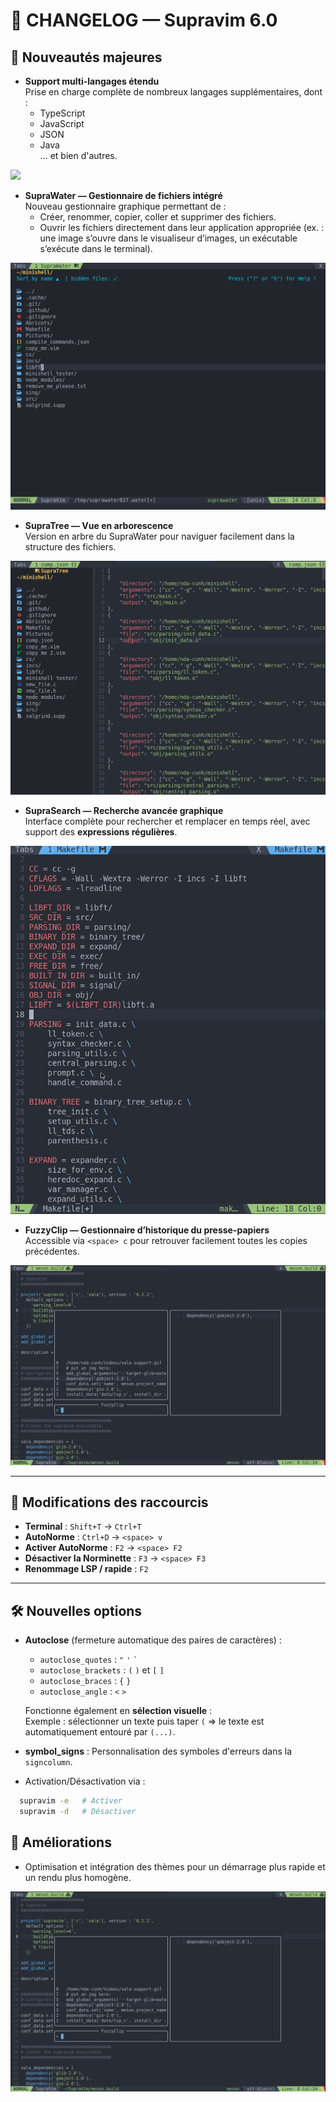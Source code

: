 # 📜 CHANGELOG — Supravim 6.0

## 🚀 Nouveautés majeures
- **Support multi-langages étendu**  
  Prise en charge complète de nombreux langages supplémentaires, dont :
  - TypeScript
  - JavaScript
  - JSON
  - Java  
  … et bien d'autres.

<img src="readme_img/vala-support.git">


- **SupraWater — Gestionnaire de fichiers intégré**  
  Nouveau gestionnaire graphique permettant de :
  - Créer, renommer, copier, coller et supprimer des fichiers.
  - Ouvrir les fichiers directement dans leur application appropriée (ex. : une image s’ouvre dans le visualiseur d’images, un exécutable s’exécute dans le terminal).

<img src="readme_img/suprawater.gif">

- **SupraTree — Vue en arborescence**  
  Version en arbre du SupraWater pour naviguer facilement dans la structure des fichiers.

<img src="readme_img/supratree.png">

- **SupraSearch — Recherche avancée graphique**  
  Interface complète pour rechercher et remplacer en temps réel, avec support des **expressions régulières**.

<img src="readme_img/suprasearch.gif">

- **FuzzyClip — Gestionnaire d’historique du presse-papiers**  
  Accessible via `<space> c` pour retrouver facilement toutes les copies précédentes.

<img src="readme_img/fuzzyclip.png">


---

## 🎯 Modifications des raccourcis
- **Terminal** : `Shift+T` → `Ctrl+T`
- **AutoNorme** : `Ctrl+D` → `<space> v`
- **Activer AutoNorme** : `F2` → `<space> F2`
- **Désactiver la Norminette** : `F3` → `<space> F3`
- **Renommage LSP / rapide** : `F2`

---

## 🛠 Nouvelles options
- **Autoclose** (fermeture automatique des paires de caractères) :
  - `autoclose_quotes` : `"` `'` `` ` ``
  - `autoclose_brackets` : `(` `)` et `[` `]`
  - `autoclose_braces` : `{` `}`
  - `autoclose_angle` : `<` `>`

  Fonctionne également en **sélection visuelle** :  
  Exemple : sélectionner un texte puis taper `(` => le texte est automatiquement entouré par `(...)`.

- **symbol_signs** : Personnalisation des symboles d'erreurs dans la `signcolumn`.

- Activation/Désactivation via :

```bash
  supravim -e   # Activer
  supravim -d   # Désactiver
```

## 🎨 Améliorations

- Optimisation et intégration des thèmes pour un démarrage plus rapide et un rendu plus homogène.

<img src="readme_img/fuzzyclip.png">

